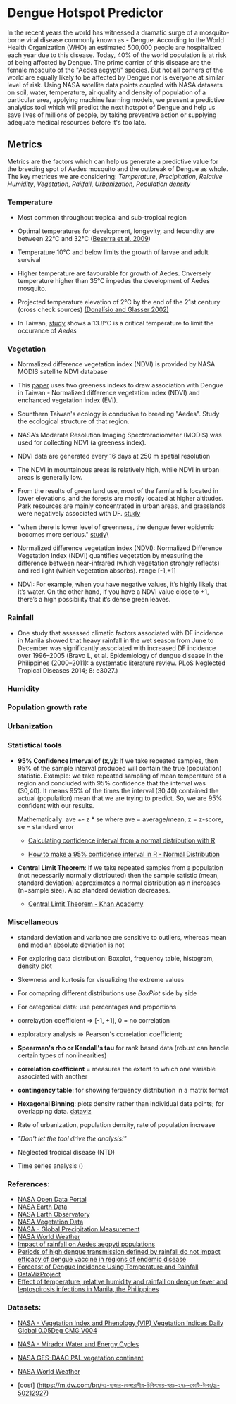 # Dengue Hotspot Predictor

In the recent years the world has witnessed a dramatic surge of a mosquito-borne viral disease commonly known as - Dengue. According to the World Health Organization (WHO) an estimated 500,000 people are hospitalized each year due to this disease. Today, 40% of the world population is at risk of being affected by Dengue. The prime carrier of this disease are the female mosquito of the "Aedes aegypti" species. But not all corners of the world are equally likely to be affected by Dengue nor is everyone at similar level of risk. Using NASA satellite data points coupled with NASA datasets on soil, water, temperature, air quality and density of population of a particular area, applying machine learning models, we present a predictive analytics tool which will predict the next hotspot of Dengue and help us save lives of millions of people, by taking preventive action or supplying adequate medical resources before it's too late.

## Metrics

Metrics are the factors which can help us generate a predictive value for the breeding spot of Aedes mosquito and the outbreak of Dengue as whole. The key metrices we are considering:  *Temperature*, *Precipitation*, *Relative Humidity*, *Vegetation*, *Railfall*, *Urbanization*, *Population density*

### Temperature

 - Most common throughout tropical and sub-tropical region

 - Optimal temperatures for development, longevity, and fecundity are between 22°C and 32°C ([Beserra et al. 2009](https://onlinelibrary.wiley.com/doi/full/10.1111/jvec.12187#jvec12187-bib-0004))
 
 - Temperature 10°C and below limits the growth of larvae and adult survival

 - Higher temperature are favourable for growth of Aedes. Cnversely temperature higher than 35°C impedes the development of Aedes mosquito.
 
 - Projected temperature elevation of 2°C by the end of the 21st century (cross check sources) [(Donalísio and Glasser 2002)](https://onlinelibrary.wiley.com/doi/full/10.1111/jvec.12187#jvec12187-bib-0015)


- In Taiwan, [study](https://www.ncbi.nlm.nih.gov/pmc/articles/PMC5759216/) shows a 13.8°C is a critical temperature to limit the occurance of *Aedes*


### Vegetation 


  - Normalized difference vegetation index (NDVI) is provided by NASA MODIS satellite NDVI database
 
  - This [paper](https://www.ncbi.nlm.nih.gov/pmc/articles/PMC6163306/) uses two greeness indexs to draw association with Dengue in Taiwan - Normalized difference vegetation index (NDVI) and enchanced vegetation index (EVI).
 
  - Sounthern Taiwan's ecology is conducive to breeding "Aedes". Study the ecological structure of that region.

  - NASA’s Moderate Resolution Imaging Spectroradiometer (MODIS) was used for collecting NDVI (a greeness index).
 
  - NDVI data are generated every 16 days at 250 m spatial resolution

  - The NDVI in mountainous areas is relatively high, while NDVI in urban areas is generally low.

  - From the results of green land use, most of the farmland is located in lower elevations, and the forests are mostly located at higher altitudes. Park resources are mainly concentrated in urban areas, and grasslands were negatively associated with DF. [study](https://www.ncbi.nlm.nih.gov/pmc/articles/PMC6163306/)

  - "when there is lower level of greenness, the dengue fever epidemic becomes more serious." [study](https://www.ncbi.nlm.nih.gov/pmc/articles/PMC6163306/)\

  - Normalized difference vegetation index (NDVI): Normalized Difference Vegetation Index (NDVI) quantifies vegetation by measuring the difference between near-infrared (which vegetation strongly reflects) and red light (which vegetation absorbs). range [-1,+1]

  - NDVI: For example, when you have negative values, it’s highly likely that it’s water. On the other hand, if you have a NDVI value close to +1, there’s a high possibility that it’s dense green leaves. 


### Rainfall 

  - One study that assessed climatic factors associated with DF incidence in Manila showed that heavy rainfall in the wet season from June to December was significantly associated with increased DF incidence over 1996–2005 
(Bravo L, et al. Epidemiology of dengue disease in the Philippines (2000–2011): a systematic literature review. PLoS Neglected Tropical Diseases 2014; 8: e3027.)


### Humidity


### Population growth rate


### Urbanization



### Statistical tools

 - **95% Confidence Interval of (x,y)**: If we take repeated samples, then 95% of the sample interval produced will contain the true (population) statistic. Example: we take repeated sampling of mean temperature of a region and concluded with 95% confidence that the interval was (30,40). It means 95% of the times the interval (30,40) contained the actual (population) mean that we are trying to predict. So, we are 95% confident with our results. 
   
    Mathematically: ave +- z * se
    where ave = average/mean, z = z-score, se = standard error
  
   - [Calculating confidence interval from a normal distribution with R](https://www.cyclismo.org/tutorial/R/confidence.html)

   - [How to make a 95% confidence interval in R - Normal Distribution](https://www.youtube.com/watch?v=28aluI4wsMM)


 - **Central Limit Theorem**: If we take repeated samples from a population (not necessarily normally distributed) then the sample satistic (mean, standard deviation) approximates a normal distribution as n increases (n=sample size). Also standard deviation decreases.

   - [Central Limit Theorem - Khan Academy](https://www.khanacademy.org/math/ap-statistics/sampling-distribution-ap/sampling-distribution-mean/v/central-limit-theorem) 
 
   

### Miscellaneous

   - standard deviation and variance are sensitive to outliers, whereas mean and median absolute deviation is not

   - For exploring data distribution: Boxplot, frequency table, histogram, density plot

   - Skewness and kurtosis for visualizing the extreme values

   - For comapring different distributions use *BoxPlot* side by side

   - For categorical data: use percentages and proportions
   
   - correlaytion coefficient => [-1, +1], 0 = no correlation
  
   - exploratory analysis => Pearson's correlation coefficient; 

   - **Spearman's rho or Kendall's tau** for rank based data (robust can handle certain types of nonlinearities)

   - **correlation coefficient** = measures the extent to which one variable associated with another

   - **contingency table**: for showing ferquency distribution in a matrix format

   - **Hexagonal Binning**: plots density rather than individual data points; for overlapping data. [dataviz](https://datavizproject.com/data-type/hexagonal-binning/)

   - Rate of urbanization, population density, rate of population increase

   - *"Don't let the tool drive the analysis!"*

   - Neglected tropical disease (NTD)
   
   - Time series analysis ()




### References:

 - [NASA Open Data Portal](https://data.nasa.gov/)
 - [NASA Earth Data](https://worldview.earthdata.nasa.gov/)
 - [NASA Earth Observatory](https://www.ncbi.nlm.nih.gov/pmc/articles/PMC3510154/)
 - [NASA Vegetation Data](https://data.nasa.gov/browse?q=vegetation+)
 - [NASA - Global Precipitation Measurement](https://www.nasa.gov/mission_pages/GPM/main/index.html)
 - [NASA World Weather](https://worldwind.arc.nasa.gov/worldweather/)
 - [Impact of rainfall on Aedes aegpyti populations](https://www.researchgate.net/publication/321180537_Impact_of_rainfall_on_Aedes_aegypti_populations)
 - [Periods of high dengue transmission defined by rainfall do not impact efficacy of dengue vaccine in regions of endemic disease](https://journals.plos.org/plosone/article?id=10.1371/journal.pone.0207878)
 - [Forecast of Dengue Incidence Using Temperature and Rainfall](https://www.ncbi.nlm.nih.gov/pmc/articles/PMC3510154/)
 - [DataVizProject](https://datavizproject.com/)
 - [Effect of temperature, relative humidity and rainfall on dengue fever and leptospirosis infections in Manila, the Philippines](https://www.cambridge.org/core/journals/epidemiology-and-infection/article/effect-of-temperature-relative-humidity-and-rainfall-on-dengue-fever-and-leptospirosis-infections-in-manila-the-philippines/0BF42941BFD80CE886095D4C35203279/core-reader)




### Datasets:

 - [NASA - Vegetation Index and Phenology (VIP) Vegetation Indices Daily Global 0.05Deg CMG V004](https://data.nasa.gov/dataset/Vegetation-Index-and-Phenology-VIP-Vegetation-Indi/psf5-q3xa)
 - [NASA - Mirador Water and Energy Cycles](https://e4ftl01.cr.usgs.gov/MEASURES/VIP01.004/)
 - [NASA GES-DAAC PAL vegetation continent](https://iridl.ldeo.columbia.edu/SOURCES/.NASA/.GES-DAAC/.PAL/.vegetation/.continent/index.html?Set-Language=en)
 
 - [NASA World Weather](https://worldwind.arc.nasa.gov/worldweather/)
 - [cost] (https://m.dw.com/bn/৭১-হাজার-ডেঙ্গুরোগীর-চিকিৎসায়-খরচ-২৭৮-কোটি-টাকা/a-50212927)


